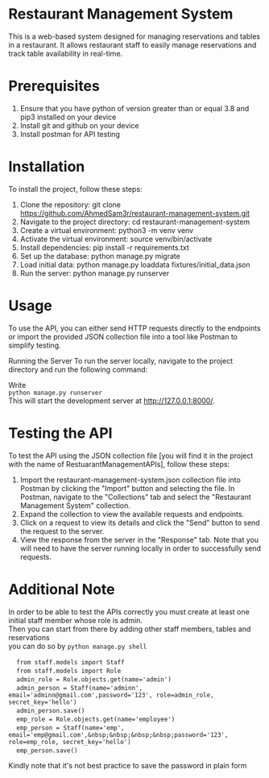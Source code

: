 # Restaurant Management System
This is a web-based system designed for managing reservations and tables in a restaurant. It allows restaurant staff to easily manage reservations and track table availability in real-time.

# Prerequisites
1. Ensure that you have python of version greater than or equal 3.8 and pip3 installed on your device
2. Install git and github on your device
3. Install postman for API testing
# Installation
To install the project, follow these steps:

1. Clone the repository: git clone https://github.com/AhmedSam3r/restaurant-management-system.git
2. Navigate to the project directory: cd restaurant-management-system
3. Create a virtual environment: python3 -m venv venv
4. Activate the virtual environment: source venv/bin/activate
5. Install dependencies: pip install -r requirements.txt
6. Set up the database: python manage.py migrate
7. Load initial data: python manage.py loaddata fixtures/initial_data.json
8. Run the server: python manage.py runserver


# Usage
To use the API, you can either send HTTP requests directly to the endpoints or import the provided JSON collection file into a tool like Postman to simplify testing.

Running the Server
To run the server locally, navigate to the project directory and run the following command:

Write<br>
`python manage.py runserver`<br>
This will start the development server at http://127.0.0.1:8000/.

# Testing the API
To test the API using the JSON collection file [you will find it in the project with the name of RestuarantManagementAPIs], follow these steps:

1. Import the restaurant-management-system.json collection file into Postman by clicking the "Import" button and selecting the file.
In Postman, navigate to the "Collections" tab and select the "Restaurant Management System" collection.
2. Expand the collection to view the available requests and endpoints.
3. Click on a request to view its details and click the "Send" button to send the request to the server.
4. View the response from the server in the "Response" tab.
Note that you will need to have the server running locally in order to successfully send requests.

# Additional Note
In order to be able to test the APIs correctly you must create at least one initial staff member whose role is admin.<br> Then you can start from there by adding other staff members, tables and reservations<br>
you can do so by `python manage.py shell`


&nbsp;&nbsp;&nbsp;&nbsp;`from staff.models import Staff` <br>
&nbsp;&nbsp;&nbsp;&nbsp;`from staff.models import Role` <br>
&nbsp;&nbsp;&nbsp;&nbsp;`admin_role = Role.objects.get(name='admin')` <br>
&nbsp;&nbsp;&nbsp;&nbsp;`admin_person = Staff(name='adminn', email='adminn@gmail.com',password='123', role=admin_role, secret_key='hello')`<br>
&nbsp;&nbsp;&nbsp;&nbsp;`admin_person.save()` <br>
&nbsp;&nbsp;&nbsp;&nbsp;`emp_role = Role.objects.get(name='employee')` <br>
&nbsp;&nbsp;&nbsp;&nbsp;`emp_person = Staff(name='emp', email='emp@gmail.com',&nbsp;&nbsp;&nbsp;&nbsp;password='123', role=emp_role, secret_key='hello')` <br>
&nbsp;&nbsp;&nbsp;&nbsp;`emp_person.save()`


Kindly note that it's not best practice to save the password in plain form
